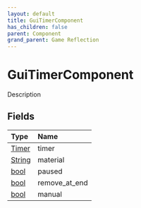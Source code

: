 ```yaml
---
layout: default
title: GuiTimerComponent
has_children: false
parent: Component
grand_parent: Game Reflection
---
```

# GuiTimerComponent
Description 

## Fields

| Type | Name |
|:----------|:--------------|
| [Timer](/riftbreaker-wiki/docs/game-reflection/classes/timer/) | timer |
| [String](/riftbreaker-wiki/docs/game-reflection/components/string/) | material |
| [bool](/riftbreaker-wiki/docs/game-reflection/components/bool/) | paused |
| [bool](/riftbreaker-wiki/docs/game-reflection/components/bool/) | remove_at_end |
| [bool](/riftbreaker-wiki/docs/game-reflection/components/bool/) | manual |

